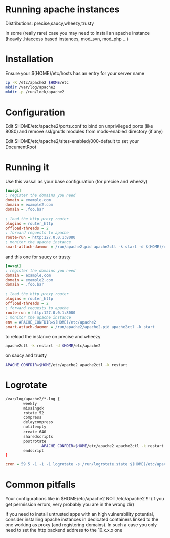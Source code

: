 Running apache instances
========================

Distributions: precise,saucy,wheezy,trusty

In some (really rare) case you may need to install an apache instance (heavily .htaccess based instances, mod_svn, mod_php ...)

Installation
============

Ensure your $(HOME)/etc/hosts has an entry for your server name

```sh
cp -R /etc/apache2 $HOME/etc
mkdir /var/log/apache2
mkdir -p /run/lock/apache2
```

Configuration
=============

Edit $HOME/etc/apache2/ports.conf to bind on unprivileged ports (like 8080) and remove ssl/gnutls modules from mods-enabled directory (if any)

Edit $HOME/etc/apache2/sites-enabled/000-default to set your DocumentRoot

Running it
==========

Use this vassal as your base configuration (for precise and wheezy)

```ini
[uwsgi]
; register the domains you need
domain = example.com
domain = example2.com
domain = .foo.bar

; load the http proxy router
plugins = router_http
offload-threads = 2
; forward requests to apache
route-run = http:127.0.0.1:8080
; monitor the apache instance
smart-attach-daemon = /run/apache2.pid apache2ctl -k start -d $(HOME)/etc/apache2
```

and this one for saucy or trusty

```ini
[uwsgi]
; register the domains you need
domain = example.com
domain = example2.com
domain = .foo.bar

; load the http proxy router
plugins = router_http
offload-threads = 2
; forward requests to apache
route-run = http:127.0.0.1:8080
; monitor the apache instance
env = APACHE_CONFDIR=$(HOME)/etc/apache2
smart-attach-daemon = /run/apache2/apache2.pid apache2ctl -k start
```

to reload the instance on precise and wheezy

```sh
apache2ctl -k restart -d $HOME/etc/apache2
```

on saucy and trusty

```sh
APACHE_CONFDIR=$HOME/etc/apache2 apache2ctl -k restart
```

Logrotate
=========

```sh
/var/log/apache2/*.log {
        weekly
        missingok
        rotate 52
        compress
        delaycompress
        notifempty
        create 640
        sharedscripts
        postrotate
                APACHE_CONFDIR=$HOME/etc/apache2 apache2ctl -k restart
        endscript
}
```

```ini
cron = 59 5 -1 -1 -1 logrotate -s /run/logrotate.state $(HOME)/etc/apache2.logrotate.conf
```

Common pitfalls
===============

Your configurations like in $HOME/etc/apache2 NOT /etc/apache2 !!! (if you get permission errors, very probably you are in the wrong dir)

If you need to install untrusted apps with an high vulnerability potential, consider installing apache instances in dedicated containers linked to the one working as proxy (and registering domains). In such a case you only need to set the http backend address to the 10.x.x.x one
